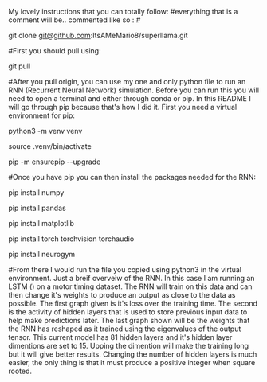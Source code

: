 My lovely instructions that you can totally follow:
#everything that is a comment will be.. commented like so : #

git clone git@github.com:ItsAMeMario8/superllama.git

#First you should pull using:

git pull

#After you pull origin, you can use my one and only python file to run an RNN (Recurrent Neural Network) simulation. Before you can run this you will need to open a terminal and either through conda or pip. In this README I will go through pip because that's how I did it. First you need a virtual environment for pip:

python3 -m venv venv

source .venv/bin/activate

pip -m ensurepip --upgrade

#Once you have pip you can then install the packages needed for the RNN:

pip install numpy

pip install pandas

pip install matplotlib

pip install torch torchvision torchaudio

pip install neurogym 

#From there I would run the file you copied using python3 in the virtual environment. Just a breif overveiw of the RNN. In this case I am running an LSTM () on a motor timing dataset. The RNN will train on this data and can then change it's weights to produce an output as close to the data as possible. The first graph given is it's loss over the training time. The second is the activity of hidden layers that is used to store previous input data to help make predictions later. The last graph shown will be the weights that the RNN has reshaped as it trained using the eigenvalues of the output tensor. This current model has 81 hidden layers and it's hidden layer dimentions are set to 15. Upping the dimention will make the training long but it will give better results. Changing the number of hidden layers is much easier, the only thing is that it must produce a positive integer when square rooted.
